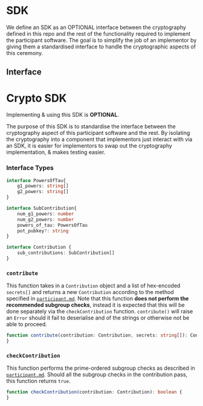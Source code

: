 # SDK

We define an SDK as an OPTIONAL interface between the cryptography defined in this repo and the rest of the functionality required to implement the participant software. The goal is to simplify the job of an implementor by giving them a standardised interface to handle the cryptographic aspects of this ceremony.

## Interface

### 

# Crypto SDK

Implementing & using this SDK is **OPTIONAL**.

The purpose of this SDK is to standardise the interface between the cryptography aspect of this participant software and the rest. By isolating the cryptography into a component that implementors just interact with via an SDK, it is easier for implementors to swap out the cryptography implementation, & makes testing easier.




### Interface Types

```typescript
interface PowersOfTau{
    g1_powers: string[]
    g2_powers: string[]
}
```

```typescript
interface SubContribution{
    num_g1_powers: number
    num_g2_powers: number
    powers_of_tau: PowersOfTau
    pot_pubkey?: string
}
```

```typescript
interface Contribution {
    sub_contributions: SubContribution[]
}
```

### `contribute`

This function takes in a `Contribution` object and a list of hex-encoded `secrets[]` and returns a new `Contribution` according to the method specified in [`participant.md`](./participant.md). Note that this function __does not perform the recommended subgroup checks__, instead it is expected that this will be done separately via the `checkContribution` function. `contribute()` will raise an `Error` should it fail to deserialise and of the strings or otherwise not be able to proceed.

```typescript
function contribute(contribution: Contribution, secrets: string[]): Contribution {
}
```

### `checkContribution`

This function performs the prime-ordered subgroup checks as described in [`participant.md`](./participant.md). Should all the subgroup checks in the contribution pass, this function returns `true`.

```typescript
function checkContribution(contribution: Contribution): boolean {
}
```
